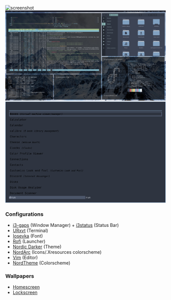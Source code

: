
![screenshot](https://raw.githubusercontent.com/sarveshspatil111/i3wm-nord/main/i3wm-nord.png)
![screenshot](https://github.com/brydonlear/i3wm-nord/blob/main/Pictures/screenshots/nordsys.png)
![screenshot](https://github.com/brydonlear/i3wm-nord/blob/main/Pictures/screenshots/nordrofi.png)

### Configurations
- [i3-gaps](https://github.com/brydonlear/i3wm-nord/blob/main/.config/i3/config) (Window Manager) + [i3status](https://github.com/brydonlear/i3wm-nord/blob/main/.config/i3status/config) (Status Bar)
- [URxvt](https://github.com/brydonlear/i3wm-nord/blob/main/.Xresources) (Terminal)
- [Iosevka](https://copr.fedorainfracloud.org/coprs/peterwu/iosevka/) (Font)
- [Rofi](https://github.com/brydonlear/i3wm-nord/blob/main/.config/rofi/Nord.rasi) (Launcher)
- [Nordic Darker](https://www.gnome-look.org/p/1267246/) (Theme)
- [NordArc](https://github.com/robertovernina/NordArc) (Icons/.Xresources colorscheme)
- [Vim](https://github.com/brydonlear/i3wm-nord/blob/main/.vimrc) (Editor)
- [NordTheme](https://www.nordtheme.com/) (Colorscheme)

### Wallpapers
- [Homescreen](https://github.com/brydonlear/i3wm-nord/blob/main/Pictures/walls/polar-wallpaper.jpg)
- [Lockscreen](https://github.com/brydonlear/i3wm-nord/blob/main/Pictures/walls/borealis.png)
